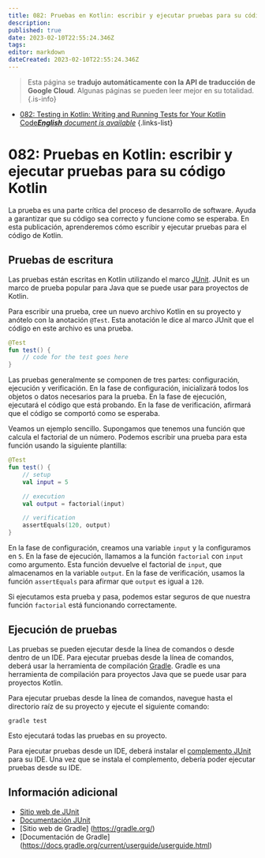 ```yaml
---
title: 082: Pruebas en Kotlin: escribir y ejecutar pruebas para su código Kotlin
description: 
published: true
date: 2023-02-10T22:55:24.346Z
tags: 
editor: markdown
dateCreated: 2023-02-10T22:55:24.346Z
---
```


> Esta página se **tradujo automáticamente con la API de traducción de Google Cloud**.
Algunas páginas se pueden leer mejor en su totalidad.{.is-info}



- [082: Testing in Kotlin: Writing and Running Tests for Your Kotlin Code***English** document is available*](/en/Knowledge-base/Kotlin/Learning/082-testing-in-kotlin-writing-and-running-tests-for-your-kotlin-code)
{.links-list}


# 082: Pruebas en Kotlin: escribir y ejecutar pruebas para su código Kotlin

La prueba es una parte crítica del proceso de desarrollo de software. Ayuda a garantizar que su código sea correcto y funcione como se esperaba. En esta publicación, aprenderemos cómo escribir y ejecutar pruebas para el código de Kotlin.

## Pruebas de escritura

Las pruebas están escritas en Kotlin utilizando el marco [JUnit](https://junit.org/). JUnit es un marco de prueba popular para Java que se puede usar para proyectos de Kotlin.

Para escribir una prueba, cree un nuevo archivo Kotlin en su proyecto y anótelo con la anotación `@Test`. Esta anotación le dice al marco JUnit que el código en este archivo es una prueba.

```kotlin
@Test
fun test() {
    // code for the test goes here
}
```

Las pruebas generalmente se componen de tres partes: configuración, ejecución y verificación. En la fase de configuración, inicializará todos los objetos o datos necesarios para la prueba. En la fase de ejecución, ejecutará el código que está probando. En la fase de verificación, afirmará que el código se comportó como se esperaba.

Veamos un ejemplo sencillo. Supongamos que tenemos una función que calcula el factorial de un número. Podemos escribir una prueba para esta función usando la siguiente plantilla:

```kotlin
@Test
fun test() {
    // setup
    val input = 5

    // execution
    val output = factorial(input)

    // verification
    assertEquals(120, output)
}
```

En la fase de configuración, creamos una variable `input` y la configuramos en `5`. En la fase de ejecución, llamamos a la función `factorial` con `input` como argumento. Esta función devuelve el factorial de `input`, que almacenamos en la variable `output`. En la fase de verificación, usamos la función `assertEquals` para afirmar que `output` es igual a `120`.

Si ejecutamos esta prueba y pasa, podemos estar seguros de que nuestra función `factorial` está funcionando correctamente.

## Ejecución de pruebas

Las pruebas se pueden ejecutar desde la línea de comandos o desde dentro de un IDE. Para ejecutar pruebas desde la línea de comandos, deberá usar la herramienta de compilación [Gradle](https://gradle.org/). Gradle es una herramienta de compilación para proyectos Java que se puede usar para proyectos Kotlin.

Para ejecutar pruebas desde la línea de comandos, navegue hasta el directorio raíz de su proyecto y ejecute el siguiente comando:

```
gradle test
```

Esto ejecutará todas las pruebas en su proyecto.

Para ejecutar pruebas desde un IDE, deberá instalar el [complemento JUnit](https://plugins.gradle.org/plugin/org.junit.platform.idea) para su IDE. Una vez que se instala el complemento, debería poder ejecutar pruebas desde su IDE.

## Información adicional

- [Sitio web de JUnit](https://junit.org/)
- [Documentación JUnit](https://junit.org/junit5/docs/current/user-guide/)
- [Sitio web de Gradle] (https://gradle.org/)
- [Documentación de Gradle] (https://docs.gradle.org/current/userguide/userguide.html)